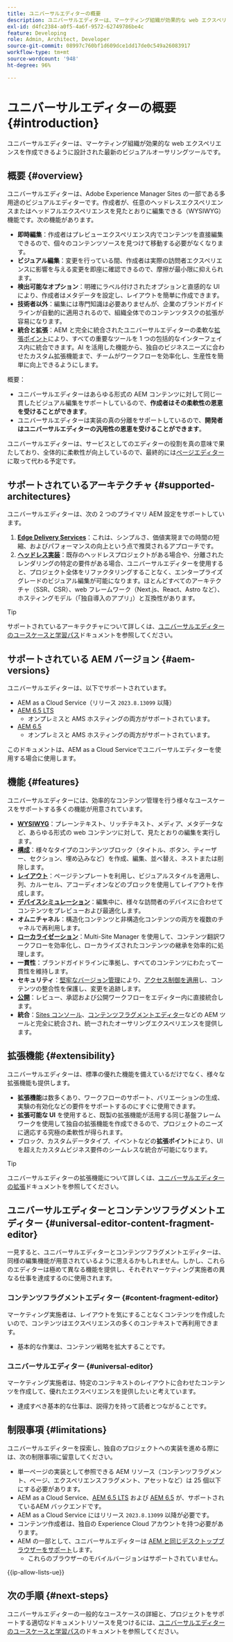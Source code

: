```yaml
---
title: ユニバーサルエディターの概要
description: ユニバーサルエディターは、マーケティング組織が効果的な web エクスペリエンスを作成できるように設計された最新のビジュアルオーサリングツールです。
exl-id: d4fc2384-a0f5-4a6f-9572-62749786be4c
feature: Developing
role: Admin, Architect, Developer
source-git-commit: 08997c760bf1d609dce1dd17de0c549a26083917
workflow-type: tm+mt
source-wordcount: '948'
ht-degree: 96%

---
```



# ユニバーサルエディターの概要 {#introduction}

ユニバーサルエディターは、マーケティング組織が効果的な web エクスペリエンスを作成できるように設計された最新のビジュアルオーサリングツールです。

## 概要 {#overview}

ユニバーサルエディターは、Adobe Experience Manager Sites の一部である多用途のビジュアルエディターです。作成者が、任意のヘッドレスエクスペリエンスまたはヘッドフルエクスペリエンスを見たとおりに編集できる（WYSIWYG）機能です。次の機能があります。

* **即時編集**：作成者はプレビューエクスペリエンス内でコンテンツを直接編集できるので、個々のコンテンツソースを見つけて移動する必要がなくなります。
* **ビジュアル編集**：変更を行っている間、作成者は実際の訪問者エクスペリエンスに影響を与える変更を即座に確認できるので、摩擦が最小限に抑えられます。
* **検出可能なオプション**：明確にラベル付けされたオプションと直感的な UI により、作成者はメタデータを設定し、レイアウトを簡単に作成できます。
* **技術者以外**：編集には専門知識は必要ありませんが、企業のブランドガイドラインが自動的に適用されるので、組織全体でのコンテンツタスクの拡張が容易になります。
* **統合と拡張**：AEM と完全に統合されたユニバーサルエディターの柔軟な[拡張ポイント](#extensibility)により、すべての重要なツールを 1 つの包括的なインターフェイス内に統合できます。AI を活用した機能から、独自のビジネスニーズに合わせたカスタム拡張機能まで、チームがワークフローを効率化し、生産性を簡単に向上できるようにします。

概要：

* ユニバーサルエディターはあらゆる形式の AEM コンテンツに対して同じ一貫したビジュアル編集をサポートしているので、**作成者はその柔軟性の恩恵を受けることができます**。
* ユニバーサルエディターは実装の真の分離をサポートしているので、**開発者はユニバーサルエディターの汎用性の恩恵を受けることができます**。

ユニバーサルエディターは、サービスとしてのエディターの役割を真の意味で果たしており、全体的に柔軟性が向上しているので、最終的には[ページエディター](/help/sites-cloud/authoring/page-editor/introduction.md)に取って代わる予定です。

## サポートされているアーキテクチャ {#supported-architectures}

ユニバーサルエディターは、次の 2 つのプライマリ AEM 設定をサポートしています。

1. **[Edge Delivery Services](/help/edge/overview.md)**：これは、シンプルさ、価値実現までの時間の短縮、およびパフォーマンスの向上という点で推奨されるアプローチです。
1. **[ヘッドレス実装](/help/headless/introduction.md)**：既存のヘッドレスプロジェクトがある場合や、分離されたレンダリングの特定の要件がある場合、ユニバーサルエディターを使用すると、プロジェクト全体をリファクタリングすることなく、エンタープライズグレードのビジュアル編集が可能になります。ほとんどすべてのアーキテクチャ（SSR、CSR）、web フレームワーク（Next.js、React、Astro など）、ホスティングモデル（「独自導入のアプリ」）と互換性があります。

>[!TIP]
>
>サポートされているアーキテクチャについて詳しくは、[ユニバーサルエディターのユースケースと学習パス](/help/implementing/universal-editor/use-cases.md)ドキュメントを参照してください。

## サポートされている AEM バージョン {#aem-versions}

ユニバーサルエディターは、以下でサポートされています。

* AEM as a Cloud Service（リリース `2023.8.13099` 以降）
* [AEM 6.5 LTS](https://experienceleague.adobe.com/en/docs/experience-manager-65-lts/content/implementing/developing/headless/universal-editor/introduction)
   * オンプレミスと AMS ホスティングの両方がサポートされています。
* [AEM 6.5](https://experienceleague.adobe.com/ja/docs/experience-manager-65/content/implementing/developing/headless/universal-editor/introduction)
   * オンプレミスと AMS ホスティングの両方がサポートされています。

このドキュメントは、AEM as a Cloud Serviceでユニバーサルエディターを使用する場合に使用します。

## 機能 {#features}

ユニバーサルエディターには、効率的なコンテンツ管理を行う様々なユースケースをサポートする多くの機能が用意されています。

* **[WYSIWYG](/help/sites-cloud/authoring/universal-editor/authoring.md)**：プレーンテキスト、リッチテキスト、メディア、メタデータなど、あらゆる形式の web コンテンツに対して、見たとおりの編集を実行します。
* **[構成](/help/sites-cloud/authoring/universal-editor/authoring.md#editing-content)**：様々なタイプのコンテンツブロック（タイトル、ボタン、ティーザー、セクション、埋め込みなど）を作成、編集、並べ替え、ネストまたは削除します。
* **[レイアウト](/help/sites-cloud/authoring/universal-editor/templates.md)**：ページテンプレートを利用し、ビジュアルスタイルを適用し、列、カルーセル、アコーディオンなどのブロックを使用してレイアウトを作成します。
* **[デバイスシミュレーション](/help/sites-cloud/authoring/universal-editor/navigation.md#emulator)**：編集中に、様々な訪問者のデバイスに合わせてコンテンツをプレビューおよび最適化します。
* **オムニチャネル**：構造化コンテンツと非構造化コンテンツの両方を複数のチャネルで再利用します。
* **[ローカライゼーション](/help/sites-cloud/authoring/universal-editor/inheritance.md)**：Multi-Site Manager を使用して、コンテンツ翻訳ワークフローを効率化し、ローカライズされたコンテンツの継承を効率的に処理します。
* **一貫性**：ブランドガイドラインに準拠し、すべてのコンテンツにわたって一貫性を維持します。
* **セキュリティ**：[堅牢なバージョン管理](/help/sites-cloud/authoring/sites-console/page-versions.md)により、[アクセス制御を適用](/help/implementing/universal-editor/authentication.md)し、コンテンツの整合性を保護し、変更を追跡します。
* **[公開](/help/sites-cloud/authoring/universal-editor/publishing.md)**：レビュー、承認および公開ワークフローをエディター内に直接統合します。
* **統合**：[Sites コンソール](/help/sites-cloud/authoring/sites-console/introduction.md)、[コンテンツフラグメントエディター](/help/sites-cloud/administering/content-fragments/overview.md)などの AEM ツールと完全に統合され、統一されたオーサリングエクスペリエンスを提供します。

## 拡張機能 {#extensibility}

ユニバーサルエディターは、標準の優れた機能を備えているだけでなく、様々な拡張機能も提供します。

* **拡張機能**&#x200B;は数多くあり、ワークフローのサポート、バリエーションの生成、実験の有効化などの要件をサポートするのにすぐに使用できます。
* **拡張可能な UI** を使用すると、既製の拡張機能が活用する同じ基盤フレームワークを使用して独自の拡張機能を作成できるので、プロジェクトのニーズに適応する究極の柔軟性が得られます。
* ブロック、カスタムデータタイプ、イベントなどの&#x200B;**拡張ポイント**&#x200B;により、UI を超えたカスタムビジネス要件のシームレスな統合が可能になります。

>[!TIP]
>
>ユニバーサルエディターの拡張機能について詳しくは、[ユニバーサルエディターの拡張](/help/implementing/universal-editor/extending.md)ドキュメントを参照してください。

## ユニバーサルエディターとコンテンツフラグメントエディター {#universal-editor-content-fragment-editor}

一見すると、ユニバーサルエディターとコンテンツフラグメントエディターは、同様の編集機能が用意されているように思えるかもしれません。しかし、これらのエディターは極めて異なる機能を提供し、それぞれマーケティング実施者の異なる仕事を達成するのに使用されます。

### コンテンツフラグメントエディター {#content-fragment-editor}

マーケティング実施者は、レイアウトを気にすることなくコンテンツを作成したいので、コンテンツはエクスペリエンスの多くのコンテキストで再利用できます。

* 基本的な作業は、コンテンツ戦略を拡大することです。

### ユニバーサルエディター {#universal-editor}

マーケティング実施者は、特定のコンテキストのレイアウトに合わせたコンテンツを作成して、優れたエクスペリエンスを提供したいと考えています。

* 達成すべき基本的な仕事は、説得力を持って読者とつながることです。

## 制限事項 {#limitations}

ユニバーサルエディターを探索し、独自のプロジェクトへの実装を進める際には、次の制限事項に留意してください。

* 単一ページの実装として参照できる AEM リソース（コンテンツフラグメント、ページ、エクスペリエンスフラグメント、アセットなど）は 25 個以下にする必要があります。
* AEM as a Cloud Service、[AEM 6.5 LTS](https://experienceleague.adobe.com/en/docs/experience-manager-65-lts/content/implementing/developing/headless/universal-editor/introduction) および [AEM 6.5](https://experienceleague.adobe.com/ja/docs/experience-manager-65/content/implementing/developing/headless/universal-editor/introduction) が、サポートされているAEM バックエンドです。
* AEM as a Cloud Service にはリリース `2023.8.13099` 以降が必要です。
* コンテンツ作成者は、独自の Experience Cloud アカウントを持つ必要があります。
* AEM の一部として、ユニバーサルエディターは [AEM と同じデスクトップブラウザーをサポート](/help/overview/supported-platforms.md)します。
   * これらのブラウザーのモバイルバージョンはサポートされていません。

{{ip-allow-lists-ue}}

## 次の手順 {#next-steps}

ユニバーサルエディターの一般的なユースケースの詳細と、プロジェクトをサポートする適切なドキュメントリソースを見つけるには、[ユニバーサルエディターのユースケースと学習パス](/help/implementing/universal-editor/use-cases.md)のドキュメントを参照してください。

